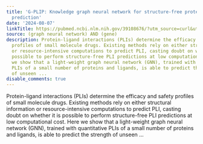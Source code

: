 ```yaml
---
title: 'G-PLIP: Knowledge graph neural network for structure-free protein-ligand bioactivity
  prediction'
date: '2024-08-07'
linkTitle: https://pubmed.ncbi.nlm.nih.gov/39108676/?utm_source=curl&utm_medium=rss&utm_campaign=pubmed-2&utm_content=1x5bM_TNL8gjogAcnslpo2s2PbDe-61JVM2h9yowOYSiZ7Dkrt&fc=20220919211934&ff=20240808182228&v=2.18.0.post9+e462414
source: (graph neural network) AND (gene)
description: Protein-ligand interactions (PLIs) determine the efficacy and safety
  profiles of small molecule drugs. Existing methods rely on either structural information
  or resource-intensive computations to predict PLI, casting doubt on whether it is
  possible to perform structure-free PLI predictions at low computational cost. Here
  we show that a light-weight graph neural network (GNN), trained with quantitative
  PLIs of a small number of proteins and ligands, is able to predict the strength
  of unseen ...
disable_comments: true
---
```

Protein-ligand interactions (PLIs) determine the efficacy and safety profiles of small molecule drugs. Existing methods rely on either structural information or resource-intensive computations to predict PLI, casting doubt on whether it is possible to perform structure-free PLI predictions at low computational cost. Here we show that a light-weight graph neural network (GNN), trained with quantitative PLIs of a small number of proteins and ligands, is able to predict the strength of unseen ...